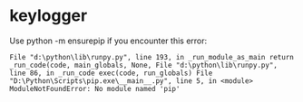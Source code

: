 # keylogger
 Use python -m ensurepip if you encounter this error:
  
 `File "d:\python\lib\runpy.py", line 193, in _run_module_as_main
    return _run_code(code, main_globals, None,
  File "d:\python\lib\runpy.py", line 86, in _run_code
    exec(code, run_globals)
  File "D:\Python\Scripts\pip.exe\__main__.py", line 5, in <module>
ModuleNotFoundError: No module named 'pip'`
